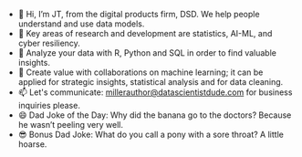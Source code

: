 - 👋 Hi, I’m JT, from the digital products firm, DSD.  We help people understand and use data models.
- 👀 Key areas of research and development are statistics, AI-ML, and cyber resiliency.  
- 🌱 Analyze your data with R, Python and SQL in order to find valuable insights.
- 💞️ Create value with collaborations on machine learning; it can be applied for strategic insights, statistical analysis and for data cleaning.
- 📫 Let's communicate: millerauthor@datascientistdude.com for business inquiries please.
- 😄 Dad Joke of the Day: Why did the banana go to the doctors? Because he wasn’t peeling very well. 
- 😎 Bonus Dad Joke: What do you call a pony with a sore throat? A little hoarse.
<!---
DSD-resilience/DSD-resilience is a ✨ special ✨ repository because its `README.md` (this file) appears on your GitHub profile.
You can click the Preview link to take a look at your changes.
--->
